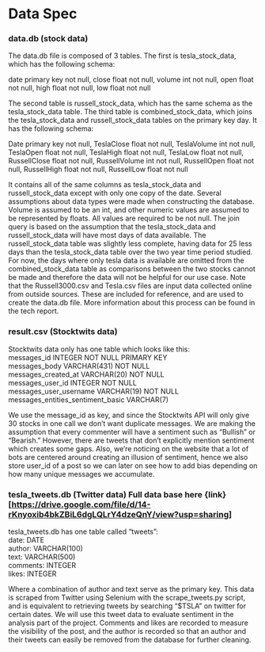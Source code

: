 # Data Spec
### data.db (stock data)
The data.db file is composed of 3 tables. The first is tesla_stock_data, which has the following schema:  

date primary key not null, close float not null, volume int not null, open float not null, high float not null, low float not null  

The second table is russell_stock_data, which has the same schema as the tesla_stock_data table. The third table is combined_stock_data, which joins the tesla_stock_data and russell_stock_data tables on the primary key day. It has the following schema:  

Date primary key not null, TeslaClose float not null, TeslaVolume int not null, TeslaOpen float not null, TeslaHigh float not null, TeslaLow float not null, RussellClose float not null, RussellVolume int not null, RussellOpen float not null, RussellHigh float not null, RussellLow float not null  

It contains all of the same columns as tesla_stock_data and russell_stock_data except with only one copy of the date. 
Several assumptions about data types were made when constructing the database. Volume is assumed to be an int, and other numeric values are assumed to be represented by floats. All values are required to be not null. 
The join query is based on the assumption that the tesla_stock_data and russell_stock_data will have most days of data available. The russell_stock_data table was slightly less complete, having data for 25 less days than the tesla_stock_data table over the two year time period studied. For now, the days where only tesla data is available are omitted from the combined_stock_data table as comparisons between the two stocks cannot be made and therefore the data will not be helpful for our use case. 
Note that the Russell3000.csv and Tesla.csv files are input data collected online from outside sources. These are included for reference, and are used to create the data.db file. More information about this process can be found in the tech report. 

### result.csv (Stocktwits data)
Stocktwits data only has one table which looks like this:   
   messages_id                       INTEGER  NOT NULL PRIMARY KEY   
   messages_body                     VARCHAR(431) NOT NULL  
   messages_created_at               VARCHAR(20) NOT NULL  
   messages_user_id                  INTEGER  NOT NULL  
   messages_user_username            VARCHAR(19) NOT NULL  
   messages_entities_sentiment_basic VARCHAR(7)  

We use the message_id as key, and since the Stocktwits API will only give 30 stocks in one call we don’t want duplicate messages. We are making the assumption that every commenter will have a sentiment such as “Bullish” or “Bearish.” However, there are tweets that don’t explicitly mention sentiment which creates some gaps. Also, we’re noticing on the website that a lot of bots are centered around creating an illusion of sentiment, hence we also store user_id of a post so we can later on see how to add bias depending on how many unique messages we accumulate. 

### tesla_tweets.db (Twitter data) Full data base here \{link}[https://drive.google.com/file/d/14-rKnyoxib4bkZBiL6dgLQLrY4dzeQnY/view?usp=sharing]
tesla_tweets.db has one table called “tweets”:   
	date:  		DATE  
	author: 	VARCHAR(100)  
	text: 		VARCHAR(500)  
	comments:	INTEGER  
	likes:	 	INTEGER  

Where a combination of author and text serve as the primary key. This data is scraped from Twitter using Selenium with the scrape_tweets.py script, and is equivalent to retrieving tweets by searching “$TSLA” on twitter for certain dates. We will use this tweet data to evaluate sentiment in the analysis part of the project. Comments and likes are recorded to measure the visibility of the post, and the author is recorded so that an author and their tweets can easily be removed from the database for further cleaning. 

